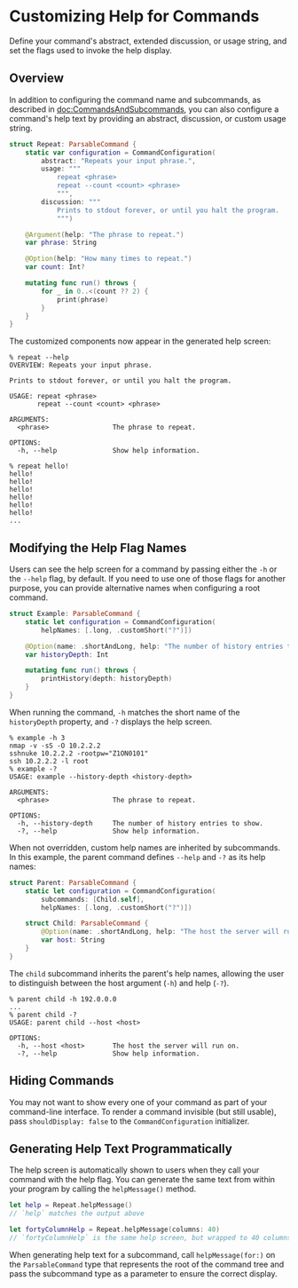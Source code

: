 # Customizing Help for Commands

Define your command's abstract, extended discussion, or usage string, and set the flags used to invoke the help display.

## Overview

In addition to configuring the command name and subcommands, as described in <doc:CommandsAndSubcommands>, you can also configure a command's help text by providing an abstract, discussion, or custom usage string.

```swift
struct Repeat: ParsableCommand {
    static var configuration = CommandConfiguration(
        abstract: "Repeats your input phrase.",
        usage: """
            repeat <phrase>
            repeat --count <count> <phrase>
            """,
        discussion: """
            Prints to stdout forever, or until you halt the program.
            """)

    @Argument(help: "The phrase to repeat.")
    var phrase: String

    @Option(help: "How many times to repeat.")
    var count: Int?

    mutating func run() throws {
        for _ in 0..<(count ?? 2) {
            print(phrase) 
        }
    }
}
```

The customized components now appear in the generated help screen:

```
% repeat --help
OVERVIEW: Repeats your input phrase.

Prints to stdout forever, or until you halt the program.

USAGE: repeat <phrase>
       repeat --count <count> <phrase>

ARGUMENTS:
  <phrase>                The phrase to repeat.

OPTIONS:
  -h, --help              Show help information.

% repeat hello!
hello!
hello!
hello!
hello!
hello!
hello!
...
```

## Modifying the Help Flag Names

Users can see the help screen for a command by passing either the `-h` or the `--help` flag, by default. If you need to use one of those flags for another purpose, you can provide alternative names when configuring a root command.

```swift
struct Example: ParsableCommand {
    static let configuration = CommandConfiguration(
        helpNames: [.long, .customShort("?")])

    @Option(name: .shortAndLong, help: "The number of history entries to show.")
    var historyDepth: Int

    mutating func run() throws {
        printHistory(depth: historyDepth)
    }
}
```

When running the command, `-h` matches the short name of the `historyDepth` property, and `-?` displays the help screen.

```
% example -h 3
nmap -v -sS -O 10.2.2.2
sshnuke 10.2.2.2 -rootpw="Z1ON0101"
ssh 10.2.2.2 -l root
% example -?
USAGE: example --history-depth <history-depth>

ARGUMENTS:
  <phrase>                The phrase to repeat.

OPTIONS:
  -h, --history-depth     The number of history entries to show.
  -?, --help              Show help information.
```

When not overridden, custom help names are inherited by subcommands. In this example, the parent command defines `--help` and `-?` as its help names:

```swift
struct Parent: ParsableCommand {
    static let configuration = CommandConfiguration(
        subcommands: [Child.self],
        helpNames: [.long, .customShort("?")])

    struct Child: ParsableCommand {
        @Option(name: .shortAndLong, help: "The host the server will run on.")
        var host: String
    }
}
```

The `child` subcommand inherits the parent's help names, allowing the user to distinguish between the host argument (`-h`) and help (`-?`).

```
% parent child -h 192.0.0.0
...
% parent child -?
USAGE: parent child --host <host>

OPTIONS:
  -h, --host <host>       The host the server will run on.
  -?, --help              Show help information.
```

## Hiding Commands

You may not want to show every one of your command as part of your command-line interface. To render a command invisible (but still usable), pass `shouldDisplay: false` to the ``CommandConfiguration`` initializer.

## Generating Help Text Programmatically

The help screen is automatically shown to users when they call your command with the help flag. You can generate the same text from within your program by calling the `helpMessage()` method.

```swift
let help = Repeat.helpMessage()
// `help` matches the output above

let fortyColumnHelp = Repeat.helpMessage(columns: 40)
// `fortyColumnHelp` is the same help screen, but wrapped to 40 columns
```

When generating help text for a subcommand, call `helpMessage(for:)` on the `ParsableCommand` type that represents the root of the command tree and pass the subcommand type as a parameter to ensure the correct display.
